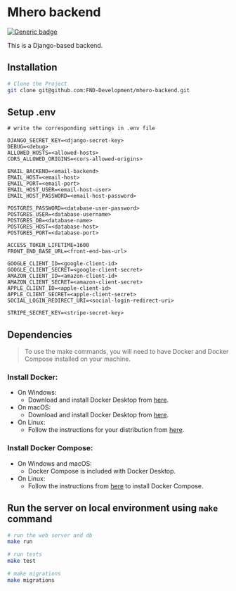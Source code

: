 # Mhero backend

[![Generic badge](https://img.shields.io/badge/coverage->=50-yellow.svg)](https://shields.io/)

This is a Django-based backend.

## Installation

```bash
# Clone the Project
git clone git@github.com:FND-Development/mhero-backend.git
```

## Setup **.env**

```
# write the corresponding settings in .env file

DJANGO_SECRET_KEY=<django-secret-key>
DEBUG=<debug>
ALLOWED_HOSTS=<allowed-hosts>
CORS_ALLOWED_ORIGINS=<cors-allowed-origins>

EMAIL_BACKEND=<email-backend>
EMAIL_HOST=<email-host>
EMAIL_PORT=<email-port>
EMAIL_HOST_USER=<email-host-user>
EMAIL_HOST_PASSWORD=<email-host-password>

POSTGRES_PASSWORD=<database-user-password>
POSTGRES_USER=<database-username>
POSTGRES_DB=<database-name>
POSTGRES_HOST=<database-host>
POSTGRES_PORT=<database-port>

ACCESS_TOKEN_LIFETIME=1600
FRONT_END_BASE_URL=<front-end-bas-url>

GOOGLE_CLIENT_ID=<google-client-id>
GOOGLE_CLIENT_SECRET=<google-client-secret>
AMAZON_CLIENT_ID=<amazon-client-id>
AMAZON_CLIENT_SECRET=<amazon-client-secret>
APPLE_CLIENT_ID=<apple-client-id>
APPLE_CLIENT_SECRET=<apple-client-secret>
SOCIAL_LOGIN_REDIRECT_URI=<social-login-redirect-uri>

STRIPE_SECRET_KEY=<stripe-secret-key>
```

## Dependencies

> To use the make commands, you will need to have Docker and Docker Compose installed on your machine.

### Install Docker:

* On Windows:
    * Download and install Docker Desktop from [here](https://www.docker.com/products/docker-desktop).
* On macOS:
    * Download and install Docker Desktop from [here](https://www.docker.com/products/docker-desktop).
* On Linux:
    * Follow the instructions for your distribution from [here](https://docs.docker.com/engine/install/).

### Install Docker Compose:

* On Windows and macOS:
    * Docker Compose is included with Docker Desktop.
* On Linux:
    * Follow the instructions from [here](https://docs.docker.com/compose/install/) to install Docker Compose.

## Run the server on local environment using `make` command

```bash
# run the web server and db
make run     

# run tests
make test 

# make migrations
make migrations
```
